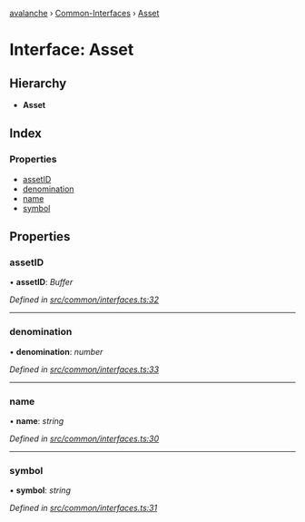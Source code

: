 [avalanche](../README.md) › [Common-Interfaces](../modules/common_interfaces.md) › [Asset](common_interfaces.asset.md)

# Interface: Asset

## Hierarchy

* **Asset**

## Index

### Properties

* [assetID](common_interfaces.asset.md#assetid)
* [denomination](common_interfaces.asset.md#denomination)
* [name](common_interfaces.asset.md#name)
* [symbol](common_interfaces.asset.md#symbol)

## Properties

###  assetID

• **assetID**: *Buffer*

*Defined in [src/common/interfaces.ts:32](https://github.com/ava-labs/avalanchejs/blob/62a14d4/src/common/interfaces.ts#L32)*

___

###  denomination

• **denomination**: *number*

*Defined in [src/common/interfaces.ts:33](https://github.com/ava-labs/avalanchejs/blob/62a14d4/src/common/interfaces.ts#L33)*

___

###  name

• **name**: *string*

*Defined in [src/common/interfaces.ts:30](https://github.com/ava-labs/avalanchejs/blob/62a14d4/src/common/interfaces.ts#L30)*

___

###  symbol

• **symbol**: *string*

*Defined in [src/common/interfaces.ts:31](https://github.com/ava-labs/avalanchejs/blob/62a14d4/src/common/interfaces.ts#L31)*
